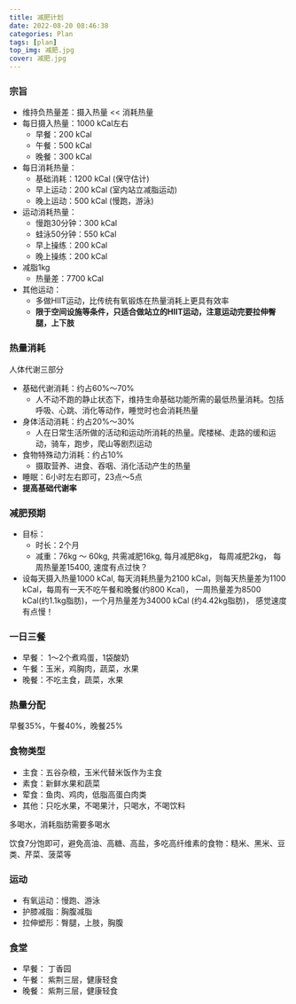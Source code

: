 ```yaml
---
title: 减肥计划
date: 2022-08-20 08:46:38
categories: Plan
tags: [plan]
top_img: 减肥.jpg
cover: 减肥.jpg
---
```


### 宗旨

- 维持负热量差：摄入热量 << 消耗热量
- 每日摄入热量：1000 kCal左右
  - 早餐：200 kCal
  - 午餐：500 kCal
  - 晚餐：300 kCal
- 每日消耗热量：
  - 基础消耗：1200 kCal (保守估计)
  - 早上运动：200 kCal (室内站立减脂运动)
  - 晚上运动：500 kCal (慢跑，游泳)
- 运动消耗热量：
  - 慢跑30分钟：300 kCal
  - 蛙泳50分钟：550 kCal 
  - 早上操练：200 kCal
  - 晚上操练：200 kCal
- 减脂1kg
  - 热量差：7700 kCal
- 其他运动：
  - 多做HIIT运动，比传统有氧锻炼在热量消耗上更具有效率
  - **限于空间设施等条件，只适合做站立的HIIT运动，注意运动完要拉伸臀腿，上下肢**

### 热量消耗

人体代谢三部分
- 基础代谢消耗：约占60%～70%
  - 人不动不跑的静止状态下，维持生命基础功能所需的最低热量消耗。包括呼吸、心跳、消化等动作，睡觉时也会消耗热量
- 身体活动消耗：约占20%～30%
  - 人在日常生活所做的活动和运动所消耗的热量。爬楼梯、走路的缓和运动，骑车，跑步，爬山等剧烈运动
- 食物特殊动力消耗：约占10%
  - 摄取营养、进食、吞咽、消化活动产生的热量
- 睡眠：6小时左右即可，23点～5点
- **提高基础代谢率**


### 减肥预期

- 目标：
  - 时长：2个月
  - 减重：76kg ～ 60kg, 共需减肥16kg, 每月减肥8kg， 每周减肥2kg， 每周热量差15400, 速度有点过快？
- 设每天摄入热量1000 kCal, 每天消耗热量为2100 kCal，则每天热量差为1100 kCal，每周有一天不吃午餐和晚餐(约800 Kcal)， 一周热量差为8500 kCal(约1.1kg脂肪)，一个月热量差为34000 kCal (约4.42kg脂肪)， 感觉速度有点慢！


### 一日三餐

- 早餐： 1～2个煮鸡蛋，1袋酸奶
- 午餐：玉米，鸡胸肉，蔬菜，水果
- 晚餐：不吃主食，蔬菜，水果

### 热量分配

早餐35%，午餐40%，晚餐25%

### 食物类型

- 主食：五谷杂粮，玉米代替米饭作为主食
- 素食：新鲜水果和蔬菜
- 荤食：鱼肉、鸡肉，低脂高蛋白肉类
- 其他：只吃水果，不喝果汁，只喝水，不喝饮料
  
多喝水，消耗脂肪需要多喝水

饮食7分饱即可，避免高油、高糖、高盐，多吃高纤维素的食物：糙米、黑米、豆类、芹菜、菠菜等

### 运动

- 有氧运动：慢跑、游泳
- 护膝减脂：胸腹减脂
- 拉伸塑形：臀腿，上肢，胸腹

### 食堂

- 早餐： 丁香园
- 午餐： 紫荆三层，健康轻食
- 晚餐： 紫荆三层，健康轻食

